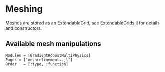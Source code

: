 
# Meshing

Meshes are stored as an ExtendableGrid, see [ExtendableGrids.jl](https://github.com/j-fu/ExtendableGrids.jl) for details and constructors.


## Available mesh manipulations

```@autodocs
Modules = [GradientRobustMultiPhysics]
Pages = ["meshrefinements.jl"]
Order   = [:type, :function]
```

